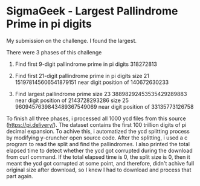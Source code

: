 # SigmaGeek - Largest Pallindrome Prime in pi digits
 My submission on the challenge. I found the largest.

There were 3 phases of this challenge

1) Find first 9-digit pallindrome prime in pi digits
318272813

2) Find first 21-digit pallindrome prime in pi digits
size 21 151978145606541879151
near digit position of 140672630233

3) Find largest pallindrome prime
size 23 38898292453535429289883
near digit position of 2143728293286
size 25 9609457639843489367549069
near digit position of 33135773126758

To finish all three phases, i processed all 1000 ycd files from this source (https://pi.delivery/). The dataset contains the first 100 trillion digits of pi decimal expansion. To achive this, i automatized the ycd splitting process by modifying y-cruncher open source code. After the splitting, i used a c program to read the split and find the pallindromes. I also printed the total elapsed time to detect whether the ycd got corrupted during the download from curl command. If the total elapsed time is 0, the split size is 0, then it meant the ycd got corrupted at some point, and therefore, didn't achive full original size after download, so I knew I had to download and process that part again.

